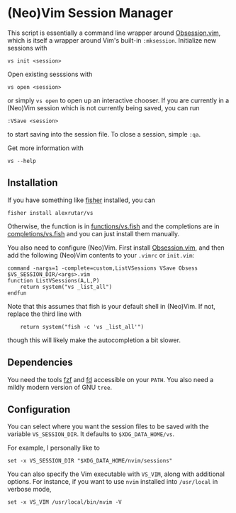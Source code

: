# (Neo)Vim Session Manager
This script is essentially a command line wrapper around [Obsession.vim](https://github.com/tpope/vim-obsession), which is itself a wrapper around Vim's built-in `:mksession`.
Initialize new sessions with
```
vs init <session>
```
Open existing sesssions with
```
vs open <session>
```
or simply `vs open` to open up an interactive chooser.
If you are currently in a (Neo)Vim session which is not currently being saved, you can run
```
:VSave <session>
```
to start saving into the session file.
To close a session, simple `:qa`.

Get more information with
```
vs --help
```

## Installation
If you have something like [fisher](https://github.com/jorgebucaran/fisher) installed, you can
```
fisher install alexrutar/vs
```
Otherwise, the function is in [functions/vs.fish](functions/vs.fish) and the completions are in [completions/vs.fish](completions/vs.fish) and you can just install them manually.

You also need to configure (Neo)Vim.
First install [Obsession.vim](https://github.com/tpope/vim-obsession), and then add the following (Neo)Vim contents to your `.vimrc` or `init.vim`:
```
command -nargs=1 -complete=custom,ListVSessions VSave Obsess $VS_SESSION_DIR/<args>.vim
function ListVSessions(A,L,P)
    return system("vs _list_all")
endfun
```
Note that this assumes that fish is your default shell in (Neo)Vim.
If not, replace the third line with
```
    return system("fish -c 'vs _list_all'")
```
though this will likely make the autocompletion a bit slower.

## Dependencies
You need the tools [fzf](https://github.com/junegunn/fzf) and [fd](https://github.com/sharkdp/fd) accessible on your `PATH`.
You also need a mildly modern version of GNU `tree`.

## Configuration
You can select where you want the session files to be saved with the variable `VS_SESSION_DIR`.
It defaults to `$XDG_DATA_HOME/vs`.

For example, I personally like to
```
set -x VS_SESSION_DIR "$XDG_DATA_HOME/nvim/sessions"
```
You can also specify the Vim executable with `VS_VIM`, along with additional options.
For instance, if you want to use `nvim` installed into `/usr/local` in verbose mode,
```
set -x VS_VIM /usr/local/bin/nvim -V
```
